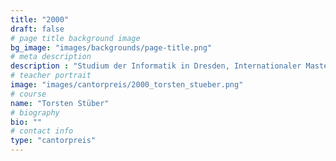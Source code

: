 ```yaml
---
title: "2000"
draft: false
# page title background image
bg_image: "images/backgrounds/page-title.png"
# meta description
description : "Studium der Informatik in Dresden, Internationaler Masterstudiengang Computational Logic, Studienaufenthalt University of Auckland, Neuseeland, Erlangung des Grades Master of Science in Computer Science, Promotion an der TU Dresden, wissenschaftlicher Mitarbeiter TU Dresden"
# teacher portrait
image: "images/cantorpreis/2000_torsten_stueber.png"
# course
name: "Torsten Stüber"
# biography
bio: ""
# contact info
type: "cantorpreis"
---
```

